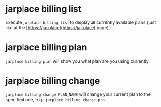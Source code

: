 # jarplace billing list

Execute `jarplace billing list` to display all currently available plans (just like at the [https://jar.place](https://jar.place) page).

# jarplace billing plan

`jarplace billing plan` will show you what plan are you using currently.

# jarplace billing change

`jarplace billing change PLAN_NAME` will change your current plan to the specified one, e.g.: `jarplace billing change pro`.
